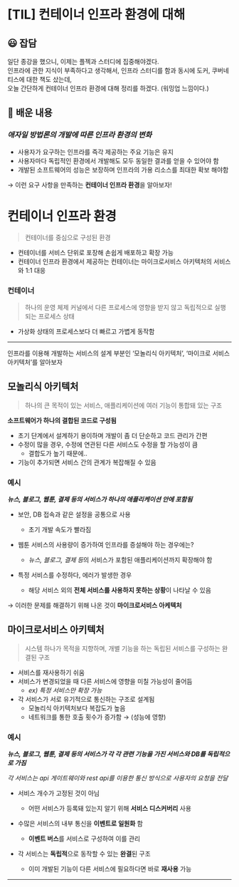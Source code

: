 # [TIL] 컨테이너 인프라 환경에 대해



##  😃 잡담
일단 종강을 했으니, 이제는 플젝과 스터디에 집중해야겠다.<br>
인프라에 관한 지식이 부족하다고 생각해서, 인프라 스터디를 함과 동시에 도커, 쿠버네티스에 대한 책도 샀는데,<br>
오늘 간단하게 컨테이너 인프라 환경에 대해 정리를 하겠다. (워밍업 느낌이다.)

## 📄 배운 내용

### *애자일 방법론의 개발에 따른 인프라 환경의 변화*

- 사용자가 요구하는 인프라를 즉각 제공하는 주요 기능은 유지
- 사용자마다 독립적인 환경에서 개발해도 모두 동일한 결과를 얻을 수 있어야 함
- 개발된 소프트웨어의 성능은 보장하며 인프라의 가용 리소스를 최대한 확보 해야함

→ 이런 요구 사항을 만족하는 **컨테이너 인프라 환경**을 알아보자!

# 컨테이너 인프라 환경

> 컨테이너를 중심으로 구성된 환경
>
- 컨테이너를 서비스 단위로 포장해 손쉽게 배포하고 확장 가능
- 컨테이너 인프라 환경에서 제공하는 컨테이너는 마이크로서비스 아키텍처의 서비스와 1:1 대응

### 컨테이너

> 하나의 운영 체제 커널에서 다른 프로세스에 영향을 받지 않고 독립적으로 실행되는 프로세스 상태
>
- 가상화 상태의 프로세스보다 더 빠르고 가볍게 동작함

---

인프라를 이용해 개발하는 서비스의 설계 부분인 ‘모놀리식 아키텍처’, ‘마이크로 서비스 아키텍처’를 알아보자

## 모놀리식 아키텍처

> 하나의 큰 목적이 있는 서비스, 애플리케이션에 여러 기능이 통합돼 있는 구조
>

**소프트웨어가 하나의 결합된 코드로 구성됨**

- 초기 단계에서 설계하기 용이하며 개발이 좀 더 단순하고 코드 관리가 간편
- 수정이 많을 경우, 수정에 연관된 다른 서비스도 수정을 할 가능성이 큼
    - 결합도가 높기 때문에..
- 기능이 추가되면 서비스 간의 관계가 복잡해질 수 있음

### 예시

***뉴스, 블로그, 웹툰, 결제 등의 서비스가 하나의 애플리케이션 안에 포함됨***

- 보안, DB 접속과 같은 설정을 공통으로 사용
    - 초기 개발 속도가 빨라짐

- 웹툰 서비스의 사용량이 증가하여 인프라를 증설해야 하는 경우에는?
    - *뉴스,  블로그, 결제 등*의 서비스가 포함된 애플리케이션까지 확장해야 함

- 특정 서비스를 수정하다, 에러가 발생한 경우
    - 해당 서비스 외의 **전체 서비스를 사용하지 못하는 상황**이 나타날 수 있음

→ 이러한 문제를 해결하기 위해 나온 것이 **마이크로서비스 아케텍처**

## 마이크로서비스 아키텍처

> 시스템 하나가 목적을 지향하며, 개별 기능을 하는 독립된 서비스를 구성하는 완결된 구조
>
- 서비스를 재사용하기 쉬움
- 서비스가 변경되었을 때 다른 서비스에 영향을 미칠 가능성이 줄어듬
    - *ex) 특정 서비스만 확장 가능*
- 각 서비스가 서로 유기적으로 통신하는 구조로 설계됨
    - 모놀리식 아키텍처보다 복잡도가 높음
    - 네트워크를 통한 호출 횟수가 증가함 → (성능에 영향)

### 예시

***뉴스, 블로그, 웹툰, 결제 등의 서비스가 각 각 관련 기능을 가진 서비스와 DB를 독립적으로 가짐***

*각 서비스는 api 게이트웨이와 rest api를 이용한 통신 방식으로 사용자의 요청을 전달*

- 서비스 개수가 고정된 것이 아님
    - 어떤 서비스가 등록돼 있는지 알기 위해 **서비스 디스커버리** 사용

- 수많은 서비스의 내부 통신을 **이벤트로 일원화** 함
    - **이벤트 버스**를 서비스로 구성하여 이를 관리

- 각 서비스는 **독립적**으로 동작할 수 있는 **완결**된 구조
    - 이미 개발된 기능이 다른 서비스에 필요하다면 바로 **재사용** 가능

---